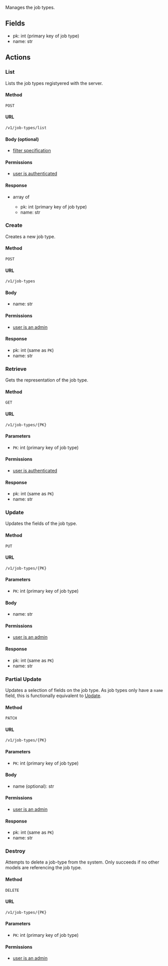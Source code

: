 Manages the job types.

## Fields

  * pk: int (primary key of job type)
  * name: str

## Actions

### List

Lists the job types registyered with the server.

#### Method

`POST`

#### URL

`/v1/job-types/list`

#### Body (optional)
 
  * [filter specification](filtering.md)
  
#### Permissions

  * [user is authenticated](permissions.md#isauthenticated)
  
#### Response

  * array of

    * pk: int (primary key of job type)
    * name: str


### Create

Creates a new job type.

#### Method

`POST`

#### URL

`/v1/job-types`

#### Body

  * name: str
  
#### Permissions

  * [user is an admin](permissions.md#isadminuser)
  
#### Response

  * pk: int (same as `PK`)
  * name: str


### Retrieve

Gets the representation of the job type.

#### Method

`GET`

#### URL

`/v1/job-types/{PK}`

#### Parameters

  * `PK`: int (primary key of job type)
  
#### Permissions

  * [user is authenticated](permissions.md#isauthenticated)
  
#### Response

  * pk: int (same as `PK`)
  * name: str


### Update

Updates the fields of the job type.

#### Method

`PUT`

#### URL

`/v1/job-types/{PK}`

#### Parameters

  * `PK`: int (primary key of job type)
  
#### Body

  * name: str
  
#### Permissions

  * [user is an admin](permissions.md#isadminuser)
  
#### Response

  * pk: int (same as `PK`)
  * name: str
  

### Partial Update

Updates a selection of fields on the job type. As job types only have a `name` field,
this is functionally equivalent to [Update](#update).

#### Method

`PATCH`

#### URL

`/v1/job-types/{PK}`

#### Parameters

  * `PK`: int (primary key of job type)
  
#### Body

  * name (optional): str
  
#### Permissions

  * [user is an admin](permissions.md#isadminuser)
  
#### Response

  * pk: int (same as `PK`)
  * name: str

### Destroy

Attempts to delete a job-type from the system. Only succeeds if no other models
are referencing the job type.

#### Method

`DELETE`

#### URL

`/v1/job-types/{PK}`

#### Parameters

  * `PK`: int (primary key of job type)

#### Permissions

  * [user is an admin](permissions.md#isadminuser)
  
